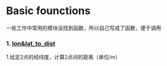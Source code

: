 # Basic founctions

一些工作中常用的模块没找到函数，所以自己写成了函数，便于调用

### 1. [lon&lat_to_dist](https://github.com/kunkun1230/Basic-founctions/blob/master/lon%26lat_to_dist.py)  
1.给定2点的经纬度，计算2点间的距离（单位/m）

